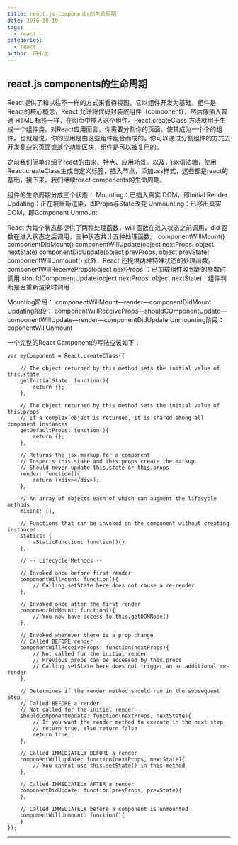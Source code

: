 ```yaml
---
title: react.js components的生命周期
date: 2016-10-10
tags:
  - react
categories:
  - react
author: 田小龙
---
```



## react.js components的生命周期

React提供了和以往不一样的方式来看待视图，它以组件开发为基础。组件是React的核心概念，React 允许将代码封装成组件（component），然后像插入普通 HTML 标签一样，在网页中插入这个组件。React.createClass 方法就用于生成一个组件类。对React应用而言，你需要分割你的页面，使其成为一个个的组件。也就是说，你的应用是由这些组件组合而成的。你可以通过分割组件的方式去开发复杂的页面或某个功能区块，组件是可以被复用的。

之前我们简单介绍了react的由来、特点、应用场景。以及，jsx语法糖，使用React.createClass生成自定义标签，插入节点，添加css样式，这些都是react的基础，接下来，我们继续react compenents的生命周期。
<!--more-->
组件的生命周期分成三个状态：
  Mounting：已插入真实 DOM，即Initial Render
  Updating：正在被重新渲染，即Props与State改变
  Unmounting：已移出真实 DOM，即Component Unmount


React 为每个状态都提供了两种处理函数，will 函数在进入状态之前调用，did 函数在进入状态之后调用，三种状态共计五种处理函数。
     componentWillMount()
     componentDidMount()
     componentWillUpdate(object nextProps, object nextState)
     componentDidUpdate(object prevProps, object prevState)
     componentWillUnmount()
此外，React 还提供两种特殊状态的处理函数。
 componentWillReceiveProps(object nextProps)：已加载组件收到新的参数时调用
 shouldComponentUpdate(object nextProps, object nextState)：组件判断是否重新渲染时调用

Mounting阶段：
  componentWillMount—render—componentDidMount
Updating阶段：
  componentWillReceiveProps—shouldCOmponentUpdate—componentWillUpdate—render—componentDidUpdate
Unmounting阶段：
  coponentWillUnmount


一个完整的React Component的写法应该如下：

    var myComponent = React.createClass({

        // The object returned by this method sets the initial value of this.state
        getInitialState: function(){
            return {};
        },

        // The object returned by this method sets the initial value of this.props
        // If a complex object is returned, it is shared among all component instances
        getDefaultProps: function(){
            return {};
        },

        // Returns the jsx markup for a component
        // Inspects this.state and this.props create the markup
        // Should never update this.state or this.props
        render: function(){
            return (<div></div>);
        },

        // An array of objects each of which can augment the lifecycle methods
        mixins: [],

        // Functions that can be invoked on the component without creating instances
        statics: {
            aStaticFunction: function(){}
        },

        // -- Lifecycle Methods --

        // Invoked once before first render
        componentWillMount: function(){
            // Calling setState here does not cause a re-render
        },

        // Invoked once after the first render
        componentDidMount: function(){
            // You now have access to this.getDOMNode()
        },

        // Invoked whenever there is a prop change
        // Called BEFORE render
        componentWillReceiveProps: function(nextProps){
            // Not called for the initial render
            // Previous props can be accessed by this.props
            // Calling setState here does not trigger an an additional re-render
        },

        // Determines if the render method should run in the subsequent step
        // Called BEFORE a render
        // Not called for the initial render
        shouldComponentUpdate: function(nextProps, nextState){
            // If you want the render method to execute in the next step
            // return true, else return false
            return true;
        },

        // Called IMMEDIATELY BEFORE a render
        componentWillUpdate: function(nextProps, nextState){
            // You cannot use this.setState() in this method
        },

        // Called IMMEDIATELY AFTER a render
        componentDidUpdate: function(prevProps, prevState){
        },

        // Called IMMEDIATELY before a component is unmounted
        componentWillUnmount: function(){
        }
    });
  * * *
